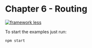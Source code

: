 #  Chapter 6 - Routing

[![framework less](https://file-blyuofkggj.now.sh)](https://github.com/frameworkless-movement/manifesto)

To start the examples just run:
    
    npm start